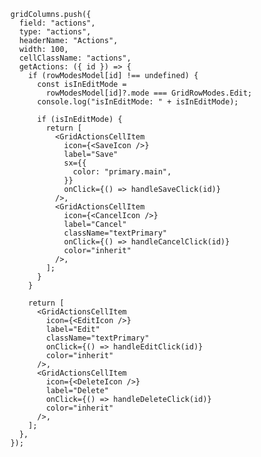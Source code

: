         gridColumns.push({
          field: "actions",
          type: "actions",
          headerName: "Actions",
          width: 100,
          cellClassName: "actions",
          getActions: ({ id }) => {
            if (rowModesModel[id] !== undefined) {
              const isInEditMode =
                rowModesModel[id]?.mode === GridRowModes.Edit;
              console.log("isInEditMode: " + isInEditMode);

              if (isInEditMode) {
                return [
                  <GridActionsCellItem
                    icon={<SaveIcon />}
                    label="Save"
                    sx={{
                      color: "primary.main",
                    }}
                    onClick={() => handleSaveClick(id)}
                  />,
                  <GridActionsCellItem
                    icon={<CancelIcon />}
                    label="Cancel"
                    className="textPrimary"
                    onClick={() => handleCancelClick(id)}
                    color="inherit"
                  />,
                ];
              }
            }

            return [
              <GridActionsCellItem
                icon={<EditIcon />}
                label="Edit"
                className="textPrimary"
                onClick={() => handleEditClick(id)}
                color="inherit"
              />,
              <GridActionsCellItem
                icon={<DeleteIcon />}
                label="Delete"
                onClick={() => handleDeleteClick(id)}
                color="inherit"
              />,
            ];
          },
        });